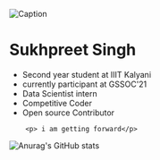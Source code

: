 ![Caption](https://www.youtube.com/watch?v=LZOnSpSki1o)
# **Sukhpreet Singh**
- Second year student at IIIT Kalyani
- currently participant at GSSOC'21
- Data Scientist intern
- Competitive Coder
- Open source Contributor
``` HTML5
    <p> i am getting forward</p>
```

<!--
**sukhpreet-singh1/sukhpreet-singh1** is a ✨ _special_ ✨ repository because its `README.md` (this file) appears on your GitHub profile.

Here are some ideas to get you started:

- 🔭 I’m currently working on ...
- 🌱 I’m currently learning ...
- 👯 I’m looking to collaborate on ...
- 🤔 I’m looking for help with ...
- 💬 Ask me about ...
- 📫 How to reach me: ...
- 😄 Pronouns: ...
- ⚡ Fun fact: ...
-->
![Anurag's GitHub stats](https://github-readme-stats.vercel.app/api?username=sukhpreet-singh1&show_icons=true)
